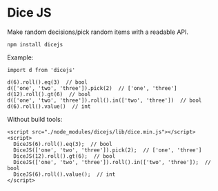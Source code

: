 # Dice JS

Make random decisions/pick random items with a readable API.

    npm install dicejs

Example:

    import d from 'dicejs'

    d(6).roll().eq(3)  // bool
    d(['one', 'two', 'three']).pick(2)  // ['one', 'three']
    d(12).roll().gt(6)  // bool
    d(['one', 'two', 'three']).roll().in(['two', 'three'])  // bool
    d(6).roll().value()  // int


Without build tools:

    <script src="./node_modules/dicejs/lib/dice.min.js"></script>
    <script>
      DiceJS(6).roll().eq(3);  // bool
      DiceJS(['one', 'two', 'three']).pick(2);  // ['one', 'three']
      DiceJS(12).roll().gt(6);  // bool
      DiceJS(['one', 'two', 'three']).roll().in(['two', 'three']);  // bool
      DiceJS(6).roll().value();  // int
    </script>
